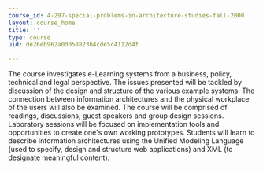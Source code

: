 ```yaml
---
course_id: 4-297-special-problems-in-architecture-studies-fall-2000
layout: course_home
title: ''
type: course
uid: de26eb962a0d058823b4cde5c4112d4f

---
```

The course investigates e-Learning systems from a business, policy, technical and legal perspective. The issues presented will be tackled by discussion of the design and structure of the various example systems. The connection between information architectures and the physical workplace of the users will also be examined. The course will be comprised of readings, discussions, guest speakers and group design sessions. Laboratory sessions will be focused on implementation tools and opportunities to create one's own working prototypes. Students will learn to describe information architectures using the Unified Modeling Language (used to specify, design and structure web applications) and XML (to designate meaningful content).
